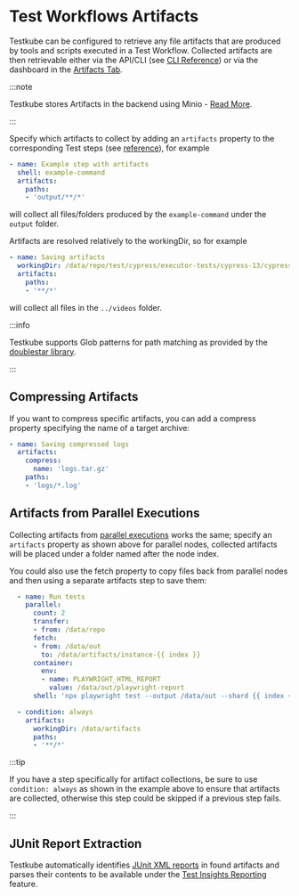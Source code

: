 # Test Workflows Artifacts

Testkube can be configured to retrieve any file artifacts that are produced by tools and scripts executed in 
a Test Workflow. Collected artifacts are then retrievable either via the API/CLI 
(see [CLI Reference](/cli/testkube_download)) or via the dashboard in the [Artifacts Tab](/articles/logs-and-artifacts#artifact-collection).

:::note

Testkube stores Artifacts in the backend using Minio - [Read More](/articles/install/advanced-install#minio).

:::

Specify which artifacts to collect by adding an `artifacts` property to the corresponding Test steps
(see [reference](/articles/crds/testworkflows.testkube.io-v1#stepartifacts)), for example

```yaml
- name: Example step with artifacts
  shell: example-command
  artifacts:
    paths:
    - 'output/**/*'
   ```

will collect all files/folders produced by the `example-command` under the `output` folder. 

Artifacts are resolved relatively to the workingDir, so for example 

```yaml
- name: Saving artifacts
  workingDir: /data/repo/test/cypress/executor-tests/cypress-13/cypress/videos
  artifacts:
    paths:
    - '**/*'
```

will collect all files in the `../videos` folder.

:::info

Testkube supports Glob patterns for path matching as provided by the [doublestar library](https://github.com/bmatcuk/doublestar?tab=readme-ov-file#patterns).

:::

## Compressing Artifacts

If you want to compress specific artifacts, you can add a compress property specifying the name of a target archive:

```yaml
- name: Saving compressed logs
  artifacts:
    compress: 
      name: 'logs.tar.gz'
    paths:
    - 'logs/*.log'
```

## Artifacts from Parallel Executions

Collecting artifacts from [parallel executions](/articles/test-workflows-parallel) works the same; specify 
an `artifacts` property as shown above for parallel nodes, collected artifacts will be placed under a folder 
named after the node index.

You could also use the fetch property to copy files back from parallel nodes and then using a separate
artifacts step to save them:

```yaml
  - name: Run tests
    parallel:
      count: 2
      transfer:
      - from: /data/repo
      fetch:
      - from: /data/out
        to: /data/artifacts/instance-{{ index }}
      container:
        env:
        - name: PLAYWRIGHT_HTML_REPORT
          value: /data/out/playwright-report
      shell: 'npx playwright test --output /data/out --shard {{ index + 1 }}/{{ count }}'

  - condition: always
    artifacts:
      workingDir: /data/artifacts
      paths:
      - '**/*'
```

:::tip

If you have a step specifically for artifact collections, be sure to use `condition: always` as shown in the example 
above to ensure that artifacts are collected, otherwise this step could be skipped if a previous step fails.

:::

## JUnit Report Extraction

Testkube automatically identifies [JUnit XML reports](https://github.com/testmoapp/junitxml) in found artifacts and parses 
their contents to be available under the [Test Insights Reporting](/articles/test-insights#test-reports) feature.

